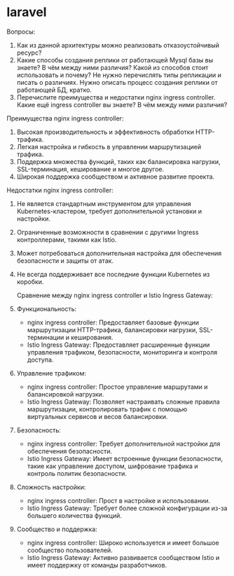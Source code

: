 # laravel

Вопросы:
1. Как из данной архитектуры можно реализовать отказоустойчивый ресурс?
2. Какие способы создания реплики от работающей Mysql базы вы знаете? В чём между ними различия? Какой из способов стоит использовать и почему? Не нужно перечислять типы репликации и писать о различиях. Нужно описать процесс создания реплики от работающей БД, кратко.
3. Перечислите преимущества и недостатки nginx ingress controller. Какие ещё ingress controller вы знаете? В чём между ними различия?

Преимущества nginx ingress controller:
1. Высокая производительность и эффективность обработки HTTP-трафика.
2. Легкая настройка и гибкость в управлении маршрутизацией трафика.
3. Поддержка множества функций, таких как балансировка нагрузки, SSL-терминация, кеширование и многое другое.
4. Широкая поддержка сообществом и активное развитие проекта.

Недостатки nginx ingress controller:
1. Не является стандартным инструментом для управления Kubernetes-кластером, требует дополнительной установки и настройки.
2. Ограниченные возможности в сравнении с другими Ingress контроллерами, такими как Istio.
3. Может потребоваться дополнительная настройка для обеспечения безопасности и защиты от атак.
4. Не всегда поддерживает все последние функции Kubernetes из коробки.
   
   Сравнение между nginx ingress controller и Istio Ingress Gateway:

1. Функциональность:
   - nginx ingress controller: Предоставляет базовые функции маршрутизации HTTP-трафика, балансировки нагрузки, SSL-терминации и кеширования.
   - Istio Ingress Gateway: Предоставляет расширенные функции управления трафиком, безопасности, мониторинга и контроля доступа.

2. Управление трафиком:
   - nginx ingress controller: Простое управление маршрутами и балансировкой нагрузки.
   - Istio Ingress Gateway: Позволяет настраивать сложные правила маршрутизации, контролировать трафик с помощью виртуальных сервисов и весов балансировки.

3. Безопасность:
   - nginx ingress controller: Требует дополнительной настройки для обеспечения безопасности.
   - Istio Ingress Gateway: Имеет встроенные функции безопасности, такие как управление доступом, шифрование трафика и контроль политик безопасности.

4. Сложность настройки:
   - nginx ingress controller: Прост в настройке и использовании.
   - Istio Ingress Gateway: Требует более сложной конфигурации из-за большего количества функций.

5. Сообщество и поддержка:
   - nginx ingress controller: Широко используется и имеет большое сообщество пользователей.
   - Istio Ingress Gateway: Активно развивается сообществом Istio и имеет поддержку от команды разработчиков.
